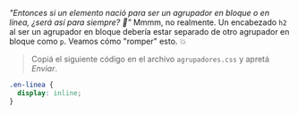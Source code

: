 _"Entonces si un elemento nació para ser un agrupador en bloque o en línea, ¿será así para siempre? :thought_balloon:"_ Mmmm, no realmente. Un encabezado `h2` al ser un agrupador en bloque debería estar separado de otro agrupador en bloque como `p`. Veamos cómo "romper" esto. :boom:

> Copiá el siguiente código en el archivo `agrupadores.css` y apretá _Enviar_.
> 
```css
.en-linea {
  display: inline;
}
```